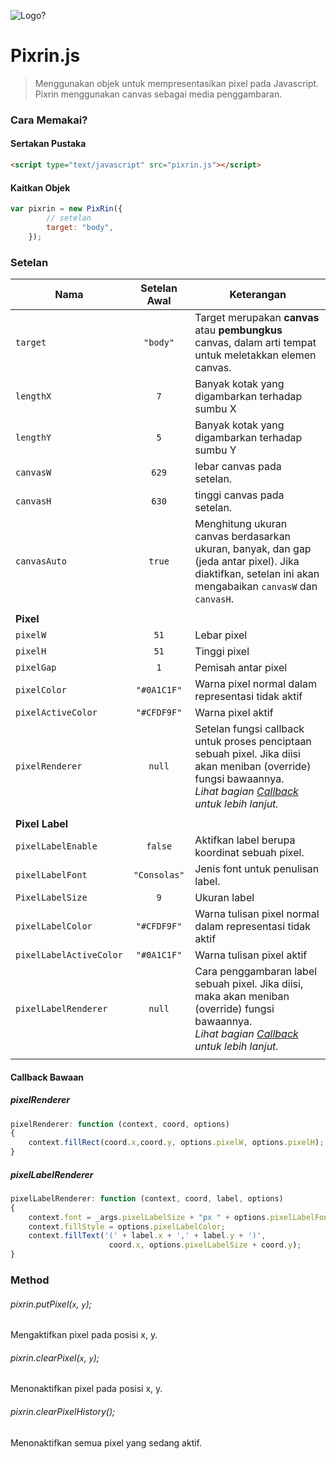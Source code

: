 ![Logo?](https://raw.githubusercontent.com/dinugr/pixrin/master/canvas.png?style=centerme)

# Pixrin.js

> Menggunakan objek untuk mempresentasikan pixel pada Javascript. Pixrin menggunakan canvas sebagai media penggambaran.

### Cara Memakai? 

#### Sertakan Pustaka
```html
<script type="text/javascript" src="pixrin.js"></script>
```
#### Kaitkan Objek
```javascript
var pixrin = new PixRin({
        // setelan
        target: "body",
    });
```

### Setelan

| Nama               | Setelan Awal | Keterangan                                        |
| --------------------- | :-----------: | ------------------------------------------------------------ |
| `target`              |    `"body"`   | Target merupakan **canvas** atau **pembungkus** canvas, dalam arti tempat untuk meletakkan elemen canvas. |
| `lengthX`             |       `7`       | Banyak kotak yang digambarkan terhadap sumbu X               |
| `lengthY`             |       `5`       | Banyak kotak yang digambarkan terhadap sumbu Y               |
| `canvasW`             |      `629`      | lebar canvas pada setelan.                                   |
| `canvasH`             |      `630`      | tinggi canvas pada setelan.                                  |
| `canvasAuto`          |     `true`    | Menghitung ukuran canvas berdasarkan ukuran, banyak, dan gap (jeda antar pixel). Jika diaktifkan, setelan ini akan mengabaikan `canvasW` dan `canvasH`. |
|                       |               |                                                              |
| **Pixel**     |               |                                                              |
| `pixelW`              |      `51`     | Lebar pixel                                                  |
| `pixelH`              |      `51`     | Tinggi pixel                                                 |
| `pixelGap`            |       `1`       | Pemisah antar pixel                                          |
| `pixelColor`          |   `"#0A1C1F"`   | Warna pixel normal dalam representasi tidak aktif            |
| `pixelActiveColor`    |   `"#CFDF9F"`   | Warna pixel aktif                                            |
| `pixelRenderer`       |     `null`    | Setelan fungsi callback untuk proses penciptaan sebuah pixel. Jika diisi akan meniban (override) fungsi bawaannya. <br />*Lihat bagian [Callback](#pixelrenderer) untuk lebih lanjut.* |
|                       |               |                                                              |
| **Pixel Label** |               |                                                              |
| `pixelLabelEnable`    |     `false`     | Aktifkan label berupa koordinat sebuah pixel.                |
| `pixelLabelFont`      |  `"Consolas"` | Jenis font untuk penulisan label.                            |
| `PixelLabelSize`      |       `9`       | Ukuran label                                                 |
| `pixelLabelColor`     |   `"#CFDF9F"`   | Warna tulisan pixel normal dalam representasi tidak aktif    |
| `pixelLabelActiveColor` |   `"#0A1C1F"`   | Warna tulisan pixel aktif                                    |
| `pixelLabelRenderer`  |     `null`    | Cara penggambaran label sebuah pixel. Jika diisi, maka akan meniban (override) fungsi bawaannya. <br />*Lihat bagian [Callback](#pixellabelrenderer) untuk lebih lanjut.* |
|                       |               |                                                              |
#### Callback Bawaan
##### pixelRenderer
```javascript
pixelRenderer: function (context, coord, options)
{
    context.fillRect(coord.x,coord.y, options.pixelW, options.pixelH);
}
```

##### pixelLabelRenderer
```javascript
pixelLabelRenderer: function (context, coord, label, options)
{
    context.font = _args.pixelLabelSize + "px " + options.pixelLabelFont;
    context.fillStyle = options.pixelLabelColor;
    context.fillText('(' + label.x + ',' + label.y + ')', 
                      coord.x, options.pixelLabelSize + coord.y);
}
```

### Method
###### pixrin.putPixel(`x`, `y`);

Mengaktifkan pixel pada posisi x, y. 

###### pixrin.clearPixel(`x`,  `y`);

Menonaktifkan pixel pada posisi x, y.

###### pixrin.clearPixelHistory();

Menonaktifkan semua pixel yang sedang aktif.

